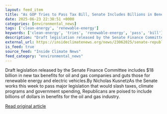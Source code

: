 ```yaml
---
layout: feed_item
title: "As GOP Tries to Pass Tax Bill, Senate Includes Billions in Benefits for Oil Industry"
date: 2025-06-23 22:38:51 +0000
categories: [environmental_news]
tags: ['clean-energy', 'renewable-energy']
keywords: ['clean-energy', 'tries', 'renewable-energy', 'pass', 'bill']
description: "Draft legislation released by the Senate Finance Committee includes $18 billion in new tax benefits for oil and gas companies and guts those for renewable en..."
external_url: https://insideclimatenews.org/news/23062025/senate-republicans-big-oil-tax-benefits/
is_feed: true
source_feed: "Inside Climate News"
feed_category: "environmental_news"
---
```


Draft legislation released by the Senate Finance Committee includes $18 billion in new tax benefits for oil and gas companies and guts those for renewable energy and electric vehicles.By Nicholas KusnetzAs the Senate works this week to pass major legislation that would slash taxes, climate programs and government spending, Republicans are poised to include billions of dollars in benefits for the oil and gas industry.

[Read original article](https://insideclimatenews.org/news/23062025/senate-republicans-big-oil-tax-benefits/)
